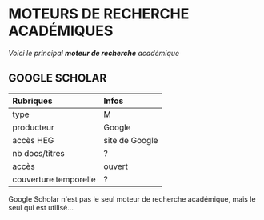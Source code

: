 # MOTEURS DE RECHERCHE ACADÉMIQUES

*Voici le principal **moteur de recherche** académique*   

## GOOGLE SCHOLAR

| Rubriques | Infos |
| :-------- | :---- |
| type | M |
| producteur | Google |
| accès HEG | site de Google |
| nb docs/titres | ? |
| accès | ouvert |
| couverture temporelle | ? |

Google Scholar n'est pas le seul moteur de recherche académique, mais le seul qui est utilisé...   
